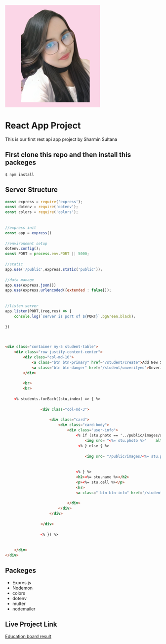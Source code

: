 <img src = "./public/fiverr imgg.png">

# React App Project 

This is our first rest api app project by Sharmin Sultana

## First clone this repo and then install this packeges

```console
$ npm install 
```

## Server Structure

```js
const express = require('express');
const dotenv = require('dotenv');
const colors = require('colors');


//express init
const app = express()

//environemnt setup
dotenv.config();
const PORT = process.env.PORT || 5000;

//static 
app.use('/public',express.static('public'));

//data manage
app.use(express.json())
app.use(express.urlencoded({extended : false}));


//listen server
app.listen(PORT,(req,res) => {
    console.log(`server is port of ${PORT}`.bgGreen.black);
    
})

```

```html


<div class="container my-5 student-table">
    <div class="row justify-content-center">
        <div class="col-md-10">
            <a class="btn btn-primary" href="/student/create">Add New Student</a>
            <a class="btn btn-danger" href="/student/unverifyed">Unverifyed</a>
        </div>

        <br>
        <br>
     
    <% students.forEach((stu,index) => { %>
           
                <div class="col-md-3">
                    
                    <div class="card">
                        <div class="card-body">
                            <div class="user-info">
                                <% if (stu.photo == '../public/images/avatar.png') { %>
                                    <img src= "<%= stu.photo %>"    alt="">
                                 <% } else { %>
    
                                    <img src= "/public/images/<%= stu.photo %>"    alt="">
    
                                  
                                <% } %>
                                <h2><%= stu.name %></h2>
                                <p><%= stu.cell %></p>
                                <hr>
                                <a class=" btn btn-info" href="/student/<%= stu.id %> ">View</a>

                            </div>
                        </div>
                    </div>
                
                </div>
            
                <% }) %>
 
       
    </div>
</div>

```

## Packeges

* Expres js
* Nodemon
* colors
* dotenv
* multer
* nodemailer

## Live Project Link

[Education board result](http://www.educationboardresults.gov.bd/)
